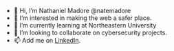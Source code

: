 - 👋 Hi, I’m Nathaniel Madore @natemadore
- 👀 I’m interested in making the web a safer place.
- 🌱 I’m currently learning at Northeastern University
- 💞️ I’m looking to collaborate on cybersecurity projects.
- 📫 Add me on <a href="https://www.linkedin.com/in/nathanielmadore/">LinkedIn</a>. 

<!---
natemadore/natemadore is a ✨ special ✨ repository because its `README.md` (this file) appears on your GitHub profile.
You can click the Preview link to take a look at your changes.
--->
